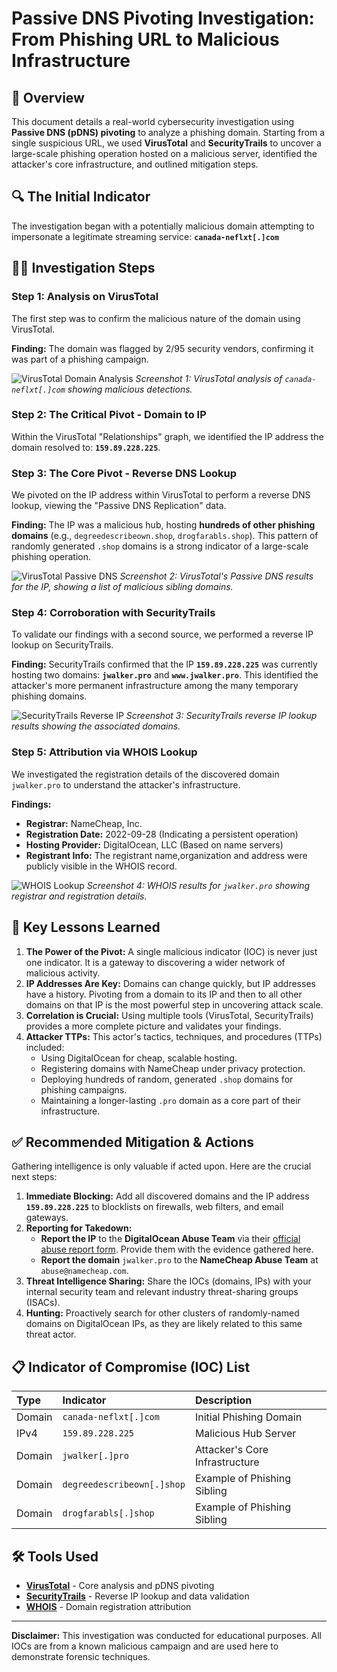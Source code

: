 # Passive DNS Pivoting Investigation: From Phishing URL to Malicious Infrastructure

## 📖 Overview

This document details a real-world cybersecurity investigation using **Passive DNS (pDNS) pivoting** to analyze a phishing domain. Starting from a single suspicious URL, we used **VirusTotal** and **SecurityTrails** to uncover a large-scale phishing operation hosted on a malicious server, identified the attacker's core infrastructure, and outlined mitigation steps.

## 🔍 The Initial Indicator

The investigation began with a potentially malicious domain attempting to impersonate a legitimate streaming service:
**`canada-neflxt[.]com`**

## 🕵️‍♂️ Investigation Steps

### Step 1: Analysis on VirusTotal

The first step was to confirm the malicious nature of the domain using VirusTotal.

**Finding:** The domain was flagged by 2/95 security vendors, confirming it was part of a phishing campaign.

![VirusTotal Domain Analysis](https://github.com/Major241/cyber-portfolio/blob/main/images/cana_vt.png.png?raw=true)
*Screenshot 1: VirusTotal analysis of `canada-neflxt[.]com` showing malicious detections.*

### Step 2: The Critical Pivot - Domain to IP

Within the VirusTotal "Relationships" graph, we identified the IP address the domain resolved to: **`159.89.228.225`**.

### Step 3: The Core Pivot - Reverse DNS Lookup

We pivoted on the IP address within VirusTotal to perform a reverse DNS lookup, viewing the "Passive DNS Replication" data.

**Finding:** The IP was a malicious hub, hosting **hundreds of other phishing domains** (e.g., `degreedescribeown.shop`, `drogfarabls.shop`). This pattern of randomly generated `.shop` domains is a strong indicator of a large-scale phishing operation.

![VirusTotal Passive DNS](https://github.com/Major241/cyber-portfolio/blob/main/images/vt_ip.png.png?raw=true)
*Screenshot 2: VirusTotal's Passive DNS results for the IP, showing a list of malicious sibling domains.*

### Step 4: Corroboration with SecurityTrails

To validate our findings with a second source, we performed a reverse IP lookup on SecurityTrails.

**Finding:** SecurityTrails confirmed that the IP **`159.89.228.225`** was currently hosting two domains: **`jwalker.pro`** and **`www.jwalker.pro`**. This identified the attacker's more permanent infrastructure among the many temporary phishing domains.

![SecurityTrails Reverse IP](https://github.com/Major241/cyber-portfolio/blob/main/images/securitytrail.png.png?raw=true)
*Screenshot 3: SecurityTrails reverse IP lookup results showing the associated domains.*

### Step 5: Attribution via WHOIS Lookup

We investigated the registration details of the discovered domain `jwalker.pro` to understand the attacker's infrastructure.

**Findings:**
*   **Registrar:** NameCheap, Inc.
*   **Registration Date:** 2022-09-28 (Indicating a persistent operation)
*   **Hosting Provider:** DigitalOcean, LLC (Based on name servers)
*   **Registrant Info:** The registrant name,organization and address were publicly visible in the WHOIS record. 

![WHOIS Lookup](https://github.com/Major241/cyber-portfolio/blob/main/images/whois_jw.png.png?raw=true)
*Screenshot 4: WHOIS results for `jwalker.pro` showing registrar and registration details.*

## 🧠 Key Lessons Learned

1.  **The Power of the Pivot:** A single malicious indicator (IOC) is never just one indicator. It is a gateway to discovering a wider network of malicious activity.
2.  **IP Addresses Are Key:** Domains can change quickly, but IP addresses have a history. Pivoting from a domain to its IP and then to all other domains on that IP is the most powerful step in uncovering attack scale.
3.  **Correlation is Crucial:** Using multiple tools (VirusTotal, SecurityTrails) provides a more complete picture and validates your findings.
4.  **Attacker TTPs:** This actor's tactics, techniques, and procedures (TTPs) included:
    *   Using DigitalOcean for cheap, scalable hosting.
    *   Registering domains with NameCheap under privacy protection.
    *   Deploying hundreds of random, generated `.shop` domains for phishing campaigns.
    *   Maintaining a longer-lasting `.pro` domain as a core part of their infrastructure.

## ✅ Recommended Mitigation & Actions

Gathering intelligence is only valuable if acted upon. Here are the crucial next steps:

1.  **Immediate Blocking:** Add all discovered domains and the IP address **`159.89.228.225`** to blocklists on firewalls, web filters, and email gateways.
2.  **Reporting for Takedown:**
    *   **Report the IP** to the **DigitalOcean Abuse Team** via their [official abuse report form](https://www.digitalocean.com/trust/report-abuse). Provide them with the evidence gathered here.
    *   **Report the domain** `jwalker.pro` to the **NameCheap Abuse Team** at `abuse@namecheap.com`.
3.  **Threat Intelligence Sharing:** Share the IOCs (domains, IPs) with your internal security team and relevant industry threat-sharing groups (ISACs).
4.  **Hunting:** Proactively search for other clusters of randomly-named domains on DigitalOcean IPs, as they are likely related to this same threat actor.

## 📋 Indicator of Compromise (IOC) List

| Type | Indicator | Description |
| :--- | :--- | :--- |
| Domain | `canada-neflxt[.]com` | Initial Phishing Domain |
| IPv4 | `159.89.228.225` | Malicious Hub Server |
| Domain | `jwalker[.]pro` | Attacker's Core Infrastructure |
| Domain | `degreedescribeown[.]shop` | Example of Phishing Sibling |
| Domain | `drogfarabls[.]shop` | Example of Phishing Sibling |

## 🛠️ Tools Used

*   [**VirusTotal**](https://www.virustotal.com) - Core analysis and pDNS pivoting
*   [**SecurityTrails**](https://www.securitytrails.com) - Reverse IP lookup and data validation
*   [**WHOIS**](https://www.whois.com) - Domain registration attribution

---

**Disclaimer:** This investigation was conducted for educational purposes. All IOCs are from a known malicious campaign and are used here to demonstrate forensic techniques.
